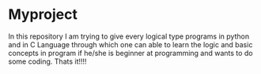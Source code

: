 # Myproject
In this repository I am trying to give every logical type programs in python and in C Language through which one can able to learn the logic and basic concepts in program if he/she is beginner at programming and wants to do some coding.
Thats it!!!!
